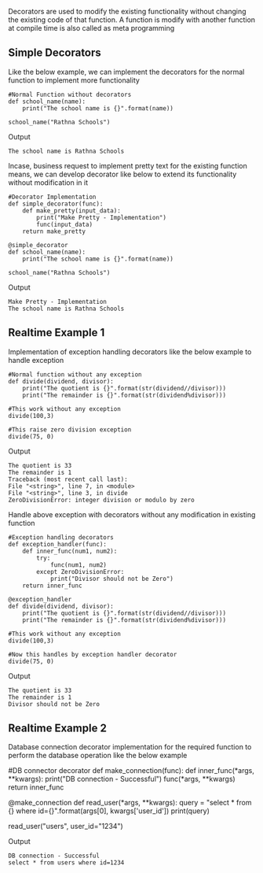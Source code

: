 Decorators are used to modify the existing functionality without changing the existing code of that function. A function is modify with another function  at compile time is also called as meta programming

## **Simple Decorators**
Like the below example, we can implement the decorators for the normal function to implement more functionality

    #Normal Function without decorators
    def school_name(name):
        print("The school name is {}".format(name))
        
    school_name("Rathna Schools")

 Output

    The school name is Rathna Schools

Incase, business request to implement pretty text for the existing function means, we can develop decorator like below to extend its functionality without modification in it

    #Decorator Implementation
    def simple_decorator(func):
        def make_pretty(input_data):
            print("Make Pretty - Implementation")
            func(input_data)
        return make_pretty
        
    @simple_decorator
    def school_name(name):
        print("The school name is {}".format(name))
        
    school_name("Rathna Schools")

 Output

    Make Pretty - Implementation
    The school name is Rathna Schools

## **Realtime Example 1**
Implementation of exception handling decorators like the below example to handle exception

    #Normal function without any exception
    def divide(dividend, divisor):
        print("The quotient is {}".format(str(dividend//divisor)))
        print("The remainder is {}".format(str(dividend%divisor)))

    #This work without any exception
    divide(100,3)

    #This raise zero division exception
    divide(75, 0)

 Output

    The quotient is 33
    The remainder is 1
    Traceback (most recent call last):
    File "<string>", line 7, in <module>
    File "<string>", line 3, in divide
    ZeroDivisionError: integer division or modulo by zero

Handle above exception with decorators without any modification in existing function

    #Exception handling decorators
    def exception_handler(func):
        def inner_func(num1, num2):
            try:
                func(num1, num2)
            except ZeroDivisionError:
                print("Divisor should not be Zero")
        return inner_func

    @exception_handler
    def divide(dividend, divisor):
        print("The quotient is {}".format(str(dividend//divisor)))
        print("The remainder is {}".format(str(dividend%divisor)))

    #This work without any exception
    divide(100,3)

    #Now this handles by exception handler decorator
    divide(75, 0)

 Output

    The quotient is 33
    The remainder is 1
    Divisor should not be Zero

## **Realtime Example 2**
Database connection decorator implementation for the required function to perform the database operation like the below example

#DB connector decorator
def make_connection(func):
    def inner_func(*args, **kwargs):
        print("DB connection - Successful")
        func(*args, **kwargs)
    return inner_func

@make_connection
def read_user(*args, **kwargs):
    query = "select * from {} where id={}".format(args[0], kwargs['user_id'])
    print(query)
    
read_user("users", user_id="1234")

 Output

    DB connection - Successful
    select * from users where id=1234